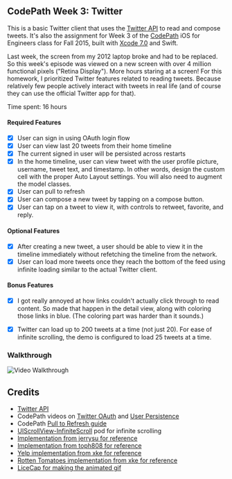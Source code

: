 ## CodePath Week 3: Twitter

This is a basic Twitter client that uses the [Twitter API](https://apps.twitter.com/) to read and compose tweets. It's also the assignment for Week 3 of the [CodePath](http://www.codepath.com) iOS for Engineers class for Fall 2015, built with [Xcode 7.0](https://developer.apple.com/xcode/download/) and Swift. 

Last week, the screen from my 2012 laptop broke and had to be replaced. So this week's episode was viewed on a new screen with over 4 million functional pixels ("Retina Display"). More hours staring at a screen! For this homework, I prioritized Twitter features related to reading tweets. Because relatively few people actively interact with tweets in real life (and of course they can use the official Twitter app for that).

Time spent: 16 hours

#### Required Features

- [X] User can sign in using OAuth login flow
- [X] User can view last 20 tweets from their home timeline
- [X] The current signed in user will be persisted across restarts
- [X] In the home timeline, user can view tweet with the user profile picture, username, tweet text, and timestamp.  In other words, design the custom cell with the proper Auto Layout settings.  You will also need to augment the model classes.
- [X] User can pull to refresh
- [X] User can compose a new tweet by tapping on a compose button.
- [X] User can tap on a tweet to view it, with controls to retweet, favorite, and reply.

#### Optional Features

- [X] After creating a new tweet, a user should be able to view it in the timeline immediately without refetching the timeline from the network.
- [X] User can load more tweets once they reach the bottom of the feed using infinite loading similar to the actual Twitter client.

#### Bonus Features

- [X] I got really annoyed at how links couldn't actually click through to read content. So made that happen in the detail view, along with coloring those links in blue. (The coloring part was harder than it sounds.)
- [X] Twitter can load up to 200 tweets at a time (not just 20). For ease of infinite scrolling, the demo is configured to load 25 tweets at a time.


### Walkthrough

![Video Walkthrough](TwitterAnimated.gif)

Credits
---------
* [Twitter API](https://apps.twitter.com/)
* CodePath videos on [Twitter OAuth](https://vimeo.com/107295686) and [User Persistence](https://vimeo.com/107319225)
* CodePath [Pull to Refresh guide](https://guides.codepath.com/ios/Table-View-Guide#implementing-pull-to-refresh-with-uirefreshcontrol)
* [UIScrollView-InfiniteScroll](https://github.com/pronebird/UIScrollView-InfiniteScroll) pod for infinite scrolling
* [Implementation from jerrysu for reference](https://github.com/jerrysu/CodePath-Twitter)
* [Implementation from toph808 for reference](https://github.com/toph808/twitter)
* [Yelp implementation from xke for reference](https://github.com/xke/Yelp)
* [Rotten Tomatoes implementation from xke for reference](https://github.com/xke/Rotten-Tomatoes/)
* [LiceCap for making the animated gif](http://www.cockos.com/licecap/)
